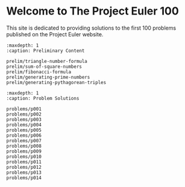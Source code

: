 # Welcome to The Project Euler 100

This site is dedicated to providing solutions to the first 100 problems
published on the Project Euler website.

```{toctree}
:maxdepth: 1
:caption: Preliminary Content

prelim/triangle-number-formula
prelim/sum-of-square-numbers
prelim/fibonacci-formula
prelim/generating-prime-numbers
prelim/generating-pythagorean-triples
```

```{toctree}
:maxdepth: 1
:caption: Problem Solutions

problems/p001
problems/p002
problems/p003
problems/p004
problems/p005
problems/p006
problems/p007
problems/p008
problems/p009
problems/p010
problems/p011
problems/p012
problems/p013
problems/p014
```

